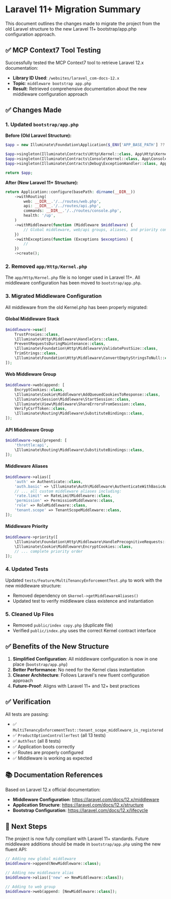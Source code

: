 # Laravel 11+ Migration Summary

This document outlines the changes made to migrate the project from the old Laravel structure to the new Laravel 11+ bootstrap/app.php configuration approach.

## ✅ MCP Context7 Tool Testing

Successfully tested the MCP Context7 tool to retrieve Laravel 12.x documentation:
- **Library ID Used**: `/websites/laravel_com-docs-12.x`
- **Topic**: `middleware bootstrap app.php`
- **Result**: Retrieved comprehensive documentation about the new middleware configuration approach

## ✅ Changes Made

### 1. Updated `bootstrap/app.php`

**Before (Old Laravel Structure):**
```php
$app = new Illuminate\Foundation\Application($_ENV['APP_BASE_PATH'] ?? dirname(__DIR__));

$app->singleton(Illuminate\Contracts\Http\Kernel::class, App\Http\Kernel::class);
$app->singleton(Illuminate\Contracts\Console\Kernel::class, App\Console\Kernel::class);
$app->singleton(Illuminate\Contracts\Debug\ExceptionHandler::class, App\Exceptions\Handler::class);

return $app;
```

**After (New Laravel 11+ Structure):**
```php
return Application::configure(basePath: dirname(__DIR__))
    ->withRouting(
        web: __DIR__.'/../routes/web.php',
        api: __DIR__.'/../routes/api.php',
        commands: __DIR__.'/../routes/console.php',
        health: '/up',
    )
    ->withMiddleware(function (Middleware $middleware) {
        // Global middleware, web/api groups, aliases, and priority configuration
    })
    ->withExceptions(function (Exceptions $exceptions) {
        //
    })
    ->create();
```

### 2. Removed `app/Http/Kernel.php`

The `app/Http/Kernel.php` file is no longer used in Laravel 11+. All middleware configuration has been moved to `bootstrap/app.php`.

### 3. Migrated Middleware Configuration

All middleware from the old Kernel.php has been properly migrated:

#### Global Middleware Stack
```php
$middleware->use([
    TrustProxies::class,
    \Illuminate\Http\Middleware\HandleCors::class,
    PreventRequestsDuringMaintenance::class,
    \Illuminate\Foundation\Http\Middleware\ValidatePostSize::class,
    TrimStrings::class,
    \Illuminate\Foundation\Http\Middleware\ConvertEmptyStringsToNull::class,
]);
```

#### Web Middleware Group
```php
$middleware->web(append: [
    EncryptCookies::class,
    \Illuminate\Cookie\Middleware\AddQueuedCookiesToResponse::class,
    \Illuminate\Session\Middleware\StartSession::class,
    \Illuminate\View\Middleware\ShareErrorsFromSession::class,
    VerifyCsrfToken::class,
    \Illuminate\Routing\Middleware\SubstituteBindings::class,
]);
```

#### API Middleware Group
```php
$middleware->api(prepend: [
    'throttle:api',
    \Illuminate\Routing\Middleware\SubstituteBindings::class,
]);
```

#### Middleware Aliases
```php
$middleware->alias([
    'auth' => Authenticate::class,
    'auth.basic' => \Illuminate\Auth\Middleware\AuthenticateWithBasicAuth::class,
    // ... all custom middleware aliases including:
    'rate.limit' => RateLimitMiddleware::class,
    'permission' => PermissionMiddleware::class,
    'role' => RoleMiddleware::class,
    'tenant.scope' => TenantScopeMiddleware::class,
]);
```

#### Middleware Priority
```php
$middleware->priority([
    \Illuminate\Foundation\Http\Middleware\HandlePrecognitiveRequests::class,
    \Illuminate\Cookie\Middleware\EncryptCookies::class,
    // ... complete priority order
]);
```

### 4. Updated Tests

Updated `tests/Feature/MultiTenancyEnforcementTest.php` to work with the new middleware structure:
- Removed dependency on `$kernel->getMiddlewareAliases()`
- Updated test to verify middleware class existence and instantiation

### 5. Cleaned Up Files

- Removed `public/index copy.php` (duplicate file)
- Verified `public/index.php` uses the correct Kernel contract interface

## ✅ Benefits of the New Structure

1. **Simplified Configuration**: All middleware configuration is now in one place (`bootstrap/app.php`)
2. **Better Performance**: No need for the Kernel class instantiation
3. **Cleaner Architecture**: Follows Laravel's new fluent configuration approach
4. **Future-Proof**: Aligns with Laravel 11+ and 12+ best practices

## ✅ Verification

All tests are passing:
- ✅ `MultiTenancyEnforcementTest::tenant_scope_middleware_is_registered`
- ✅ `ProductOptionControllerTest` (all 13 tests)
- ✅ `AuthTest` (all 8 tests)
- ✅ Application boots correctly
- ✅ Routes are properly configured
- ✅ Middleware is working as expected

## 📚 Documentation References

Based on Laravel 12.x official documentation:
- **Middleware Configuration**: https://laravel.com/docs/12.x/middleware
- **Application Structure**: https://laravel.com/docs/12.x/structure
- **Bootstrap Configuration**: https://laravel.com/docs/12.x/lifecycle

## 🎯 Next Steps

The project is now fully compliant with Laravel 11+ standards. Future middleware additions should be made in `bootstrap/app.php` using the new fluent API:

```php
// Adding new global middleware
$middleware->append(NewMiddleware::class);

// Adding new middleware alias
$middleware->alias(['new' => NewMiddleware::class]);

// Adding to web group
$middleware->web(append: [NewMiddleware::class]);
```